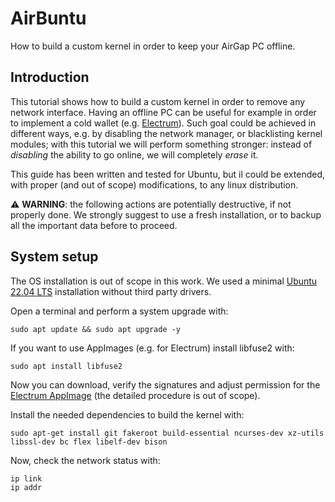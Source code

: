 # AirBuntu
How to build a custom kernel in order to keep your AirGap PC offline.

## Introduction
This tutorial shows how to build a custom kernel in order to remove any network interface.
Having an offline PC can be useful for example in order to implement a cold wallet (e.g. [Electrum](https://electrum.org)). Such goal could be achieved in different ways, e.g. by disabling the network manager, or blacklisting kernel modules; with this tutorial we will perform something stronger: instead of _disabling_ the ability to go online, we will completely _erase_ it.

This guide has been written and tested for Ubuntu, but il could be extended, with proper (and out of scope) modifications, to any linux distribution.

:warning: **WARNING**: the following actions are potentially destructive, if not properly done. We strongly suggest to use a fresh installation, or to backup all the important data before to proceed.


## System setup
The OS installation is out of scope in this work. We used a minimal [Ubuntu 22.04 LTS](https://ubuntu.com/#download) installation without third party drivers.

Open a terminal and perform a system upgrade with:

```
sudo apt update && sudo apt upgrade -y
```

If you want to use AppImages (e.g. for Electrum) install libfuse2 with:

```
sudo apt install libfuse2
```

Now you can download, verify the signatures and adjust permission for the [Electrum AppImage](https://download.electrum.org/4.3.4/electrum-4.3.4-x86_64.AppImage) (the detailed procedure is out of scope).

Install the needed dependencies to build the kernel with:

```
sudo apt-get install git fakeroot build-essential ncurses-dev xz-utils libssl-dev bc flex libelf-dev bison
```

Now, check the network status with:

```
ip link
ip addr
```
